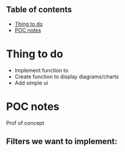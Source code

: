 ## Table of contents
* [Thing to do](#to-do-list)
* [POC notes](#poc-notes)

# Thing to do
- Implement function to
- Create function to display diagrams/charts
- Add simple ui

# POC notes
Prof of concept
## Filters we want to implement: